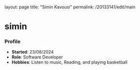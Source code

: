 layout: page
title: "Simin Kavousi"
permalink: /20133141/edit/main
# simin
### Profile
- **Started**: 23/08/2024
- **Role**: Software Developer
- **Hobbies**: Listen to music, Reading, and playing basketball
